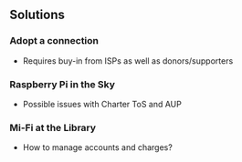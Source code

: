 ## Solutions

### Adopt a connection

* Requires buy-in from ISPs as well as donors/supporters

### Raspberry Pi in the Sky

* Possible issues with Charter ToS and AUP

### Mi-Fi at the Library

* How to manage accounts and charges?